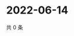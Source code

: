 # 2022-06-14

共 0 条

<!-- BEGIN WEIBO -->
<!-- 最后更新时间 Tue Jun 14 2022 00:21:40 GMT+0800 (China Standard Time) -->

<!-- END WEIBO -->
